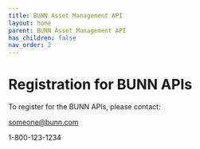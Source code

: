 ```yaml
---
title: BUNN Asset Management API
layout: home
parent: BUNN Asset Management API
has_children: false
nav_order: 2
---
```


# Registration for BUNN APIs

To register for the BUNN APIs, please contact: 

someone@bunn.com

1-800-123-1234
